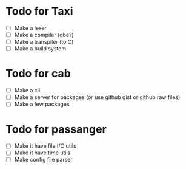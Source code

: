 # Todo for Taxi

- [ ] Make a lexer
- [ ] Make a compiler (qbe?)
- [ ] Make a transpiler (to C)
- [ ] Make a build system

# Todo for cab

- [ ] Make a cli
- [ ] Make a server for packages (or use github gist or github raw files)
- [ ] Make a few packages

# Todo for passanger

- [ ] Make it have file I/O utils
- [ ] Make it have time utils
- [ ] Make config file parser
